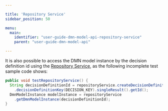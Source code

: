 ```yaml
---

title: 'Repository Service'
sidebar_position: 50

menu:
  main:
    identifier: "user-guide-dmn-model-api-repository-service"
    parent: "user-guide-dmn-model-api"

---
```



It is also possible to access the DMN model instance by the decision definition id using the [Repository Service](../../../user-guide/process-engine/process-engine-api.md#services-api), as the following incomplete test sample code shows:

```java
public void testRepositoryService() {
  String decisionDefinitionId = repositoryService.createDecisionDefinitionQuery()
    .decisionDefinitionKey(DECISION_KEY).singleResult().getId();
  DmnModelInstance modelInstance = repositoryService
    .getDmnModelInstance(decisionDefinitionId);
}
```

